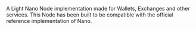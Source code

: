 A Light Nano Node implementation made for Wallets, Exchanges and other services. This Node has been built to be compatible with the official reference implementation of Nano.

